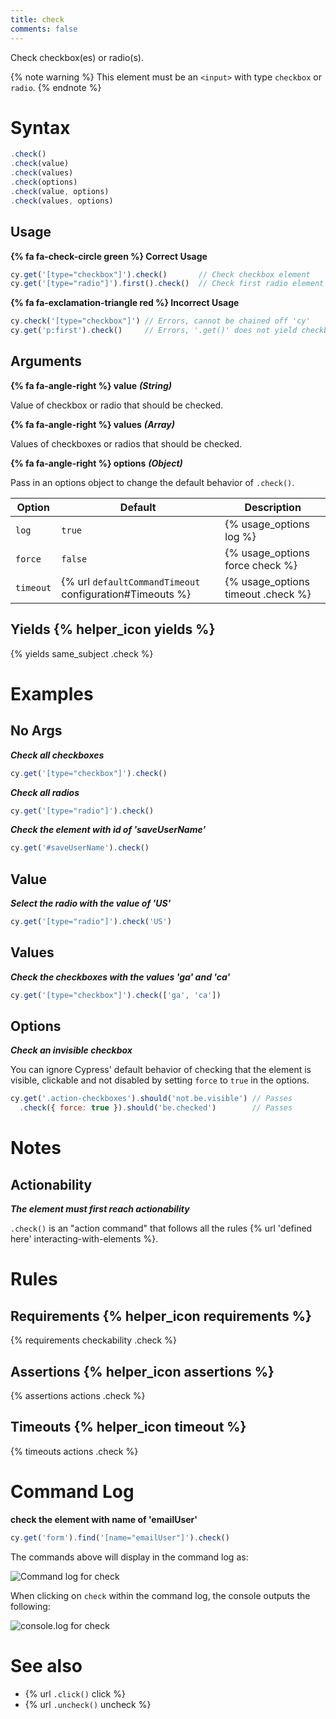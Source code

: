 ```yaml
---
title: check
comments: false
---
```


Check checkbox(es) or radio(s).

{% note warning %}
This element must be an `<input>` with type `checkbox` or `radio`.
{% endnote %}

# Syntax

```javascript
.check()
.check(value)
.check(values)
.check(options)
.check(value, options)
.check(values, options)
```

## Usage

**{% fa fa-check-circle green %} Correct Usage**

```javascript
cy.get('[type="checkbox"]').check()       // Check checkbox element
cy.get('[type="radio"]').first().check()  // Check first radio element
```

**{% fa fa-exclamation-triangle red %} Incorrect Usage**

```javascript
cy.check('[type="checkbox"]') // Errors, cannot be chained off 'cy'
cy.get('p:first').check()     // Errors, '.get()' does not yield checkbox or radio
```

## Arguments

**{% fa fa-angle-right %} value**  ***(String)***

Value of checkbox or radio that should be checked.

**{% fa fa-angle-right %} values**  ***(Array)***

Values of checkboxes or radios that should be checked.

**{% fa fa-angle-right %} options**  ***(Object)***

Pass in an options object to change the default behavior of `.check()`.

Option | Default | Description
--- | --- | ---
`log` | `true` | {% usage_options log %}
`force` | `false` | {% usage_options force check %}
`timeout` | {% url `defaultCommandTimeout` configuration#Timeouts %} | {% usage_options timeout .check %}

## Yields {% helper_icon yields %}

{% yields same_subject .check %}

# Examples

## No Args

***Check all checkboxes***

```javascript
cy.get('[type="checkbox"]').check()
```

***Check all radios***

```javascript
cy.get('[type="radio"]').check()
```

***Check the element with id of 'saveUserName'***

```javascript
cy.get('#saveUserName').check()
```

## Value

***Select the radio with the value of 'US'***

```javascript
cy.get('[type="radio"]').check('US')
```

## Values

***Check the checkboxes with the values 'ga' and 'ca'***

```javascript
cy.get('[type="checkbox"]').check(['ga', 'ca'])
```

## Options

***Check an invisible checkbox***

You can ignore Cypress' default behavior of checking that the element is visible, clickable and not disabled by setting `force` to `true` in the options.

```javascript
cy.get('.action-checkboxes').should('not.be.visible') // Passes
  .check({ force: true }).should('be.checked')        // Passes
```

# Notes

## Actionability

***The element must first reach actionability***

`.check()` is an "action command" that follows all the rules {% url 'defined here' interacting-with-elements %}.

# Rules

## Requirements {% helper_icon requirements %}

{% requirements checkability .check %}

## Assertions {% helper_icon assertions %}

{% assertions actions .check %}

## Timeouts {% helper_icon timeout %}

{% timeouts actions .check %}

# Command Log

**check the element with name of 'emailUser'**

```javascript
cy.get('form').find('[name="emailUser"]').check()
```

The commands above will display in the command log as:

![Command log for check](/img/api/check/check-checkbox-in-cypress.png)

When clicking on `check` within the command log, the console outputs the following:

![console.log for check](/img/api/check/console-showing-events-on-check.png)

# See also

- {% url `.click()` click %}
- {% url `.uncheck()` uncheck %}
